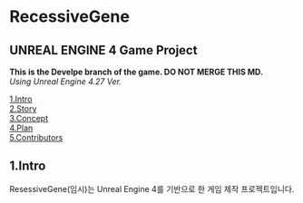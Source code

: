 # RecessiveGene

## UNREAL ENGINE 4 Game Project  
__This is the Develpe branch of the game. DO NOT MERGE THIS MD.__  
_Using Unreal Engine 4.27 Ver._

[1.Intro](#1.Intro)  
[2.Story](#2.Story)  
[3.Concept](#3.Concept)  
[4.Plan](#4.Plan)  
[5.Contributors](#4.Plan)

## 1.Intro
ResessiveGene(임시)는 Unreal Engine 4를 기반으로 한 게임 제작 프로젝트입니다. 